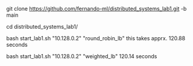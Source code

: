 git clone https://github.com/fernando-ml/distributed_systems_lab1.git -b main

cd distributed_systems_lab1/

bash start_lab1.sh "10.128.0.2" "round_robin_lb"
this takes apprx. 120.88 seconds

bash start_lab1.sh "10.128.0.2" "weighted_lb"
120.14 seconds